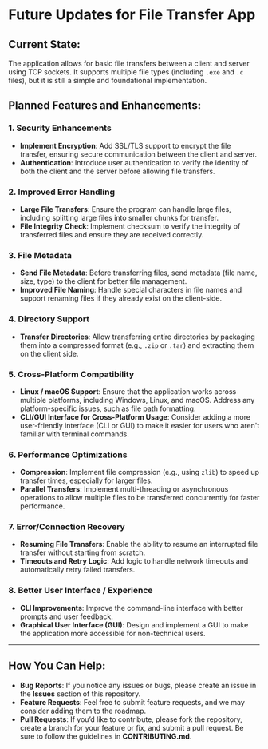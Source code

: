 # Future Updates for File Transfer App

## Current State:
The application allows for basic file transfers between a client and server using TCP sockets. It supports multiple file types (including `.exe` and `.c` files), but it is still a simple and foundational implementation.

## Planned Features and Enhancements:

### 1. **Security Enhancements**
   - **Implement Encryption**: Add SSL/TLS support to encrypt the file transfer, ensuring secure communication between the client and server.
   - **Authentication**: Introduce user authentication to verify the identity of both the client and the server before allowing file transfers.

### 2. **Improved Error Handling**
   - **Large File Transfers**: Ensure the program can handle large files, including splitting large files into smaller chunks for transfer.
   - **File Integrity Check**: Implement checksum to verify the integrity of transferred files and ensure they are received correctly.

### 3. **File Metadata**
   - **Send File Metadata**: Before transferring files, send metadata (file name, size, type) to the client for better file management.
   - **Improved File Naming**: Handle special characters in file names and support renaming files if they already exist on the client-side.

### 4. **Directory Support**
   - **Transfer Directories**: Allow transferring entire directories by packaging them into a compressed format (e.g., `.zip` or `.tar`) and extracting them on the client side.

### 5. **Cross-Platform Compatibility**
   - **Linux / macOS Support**: Ensure that the application works across multiple platforms, including Windows, Linux, and macOS. Address any platform-specific issues, such as file path formatting.
   - **CLI/GUI Interface for Cross-Platform Usage**: Consider adding a more user-friendly interface (CLI or GUI) to make it easier for users who aren't familiar with terminal commands.

### 6. **Performance Optimizations**
   - **Compression**: Implement file compression (e.g., using `zlib`) to speed up transfer times, especially for larger files.
   - **Parallel Transfers**: Implement multi-threading or asynchronous operations to allow multiple files to be transferred concurrently for faster performance.

### 7. **Error/Connection Recovery**
   - **Resuming File Transfers**: Enable the ability to resume an interrupted file transfer without starting from scratch.
   - **Timeouts and Retry Logic**: Add logic to handle network timeouts and automatically retry failed transfers.

### 8. **Better User Interface / Experience**
   - **CLI Improvements**: Improve the command-line interface with better prompts and user feedback.
   - **Graphical User Interface (GUI)**: Design and implement a GUI to make the application more accessible for non-technical users.

---

## How You Can Help:
- **Bug Reports**: If you notice any issues or bugs, please create an issue in the **Issues** section of this repository.
- **Feature Requests**: Feel free to submit feature requests, and we may consider adding them to the roadmap.
- **Pull Requests**: If you’d like to contribute, please fork the repository, create a branch for your feature or fix, and submit a pull request. Be sure to follow the guidelines in **CONTRIBUTING.md**.

